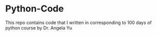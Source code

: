 # Python-Code
This repo contains code that I written in corresponding to 100 days of python course by Dr. Angela Yu
